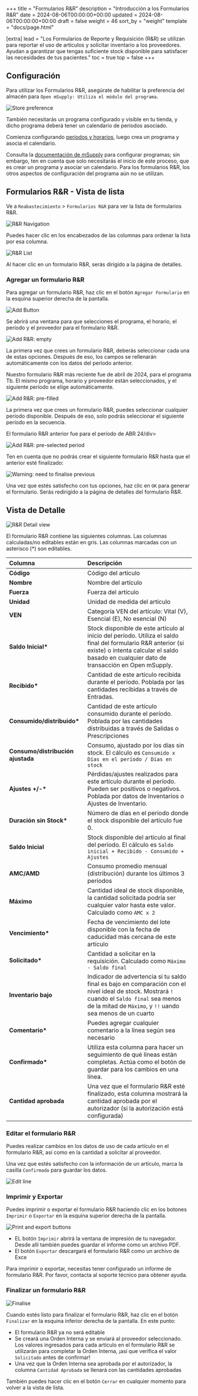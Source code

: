 +++
title = "Formularios R&R"
description = "Introducción a los Formularios R&R"
date = 2024-08-06T00:00:00+00:00
updated = 2024-08-06T00:00:00+00:00
draft = false
weight = 46
sort_by = "weight"
template = "docs/page.html"

[extra]
lead = "Los Formularios de Reporte y Requisición (R&R) se utilizan para reportar el uso de artículos y solicitar inventario a los proveedores. Ayudan a garantizar que tengas suficiente stock disponible para satisfacer las necesidades de tus pacientes."
toc = true
top = false
+++

## Configuración

Para utilizar los Formularios R&R, asegúrate de habilitar la preferencia del almacén para `Open mSupply: Utiliza el módulo del programa`.

![Store preference](/docs/programs/images/program_pref.png)

También necesitarás un programa configurado y visible en tu tienda, y dicho programa deberá tener un calendario de períodos asociado.

Comienza configurando [periodos y horarios](https://docs.msupply.org.nz/admin:schedules_periods), luego crea un programa y asocia el calendario.

Consulta la [documentación de mSupply](https://docs.msupply.org.nz/items:programs) para configurar programas; sin embargo, ten en cuenta que solo necesitarás el inicio de este proceso, que es crear un programa y asociar un calendario. Para los formularios R&R, los otros aspectos de configuración del programa aún no se utilizan.

## Formularios R&R - Vista de lista

Ve a `Reabastecimiento` > `Formularios R&R` para ver la lista de formularios R&R.

![R&R Navigation](/docs/replenishment/images/goto_rnr.png)

Puedes hacer clic en los encabezados de las columnas para ordenar la lista por esa columna.

![R&R List](/docs/replenishment/images/rnr_list.png)

Al hacer clic en un formulario R&R, serás dirigido a la página de detalles.

### Agregar un formulario R&R

Para agregar un formulario R&R, haz clic en el botón `Agregar Formulario` en la esquina superior derecha de la pantalla.

![Add Button](/docs/replenishment/images/rnr_add_button.png)

Se abrirá una ventana para que selecciones el programa, el horario, el período y el proveedor para el formulario R&R.

![Add R&R: empty](/docs/replenishment/images/add_rnr_empty.png)

La primera vez que crees un formulario R&R, deberás seleccionar cada una de estas opciones. Después de eso, los campos se rellenarán automáticamente con los datos del período anterior.

<div class="imagetitle">Nuestro formulario R&R más reciente fue de abril de 2024, para el programa Tb. El mismo programa, horario y proveedor están seleccionados, y el siguiente período se elige automáticamente.</div>

![Add R&R: pre-filled](/docs/replenishment/images/add_rnr.png)

La primera vez que crees un formulario R&R, puedes seleccionar cualquier período disponible. Después de eso, solo podrás seleccionar el siguiente período en la secuencia.

<div class="imagetitle">El formulario R&R anterior fue para el período de ABR 24/div>

![Add R&R: pre-selected period](/docs/replenishment/images/add_rnr_selected_period.png)

Ten en cuenta que no podrás crear el siguiente formulario R&R hasta que el anterior esté finalizado:

![Warning: need to finalise previous](/docs/replenishment/images/add_rnr_error_finalise.png)

Una vez que estés satisfecho con tus opciones, haz clic en `OK` para generar el formulario. Serás redirigido a la página de detalles del formulario R&R.

## Vista de Detalle

![R&R Detail view](/docs/replenishment/images/rnr_detail.png)

El formulario R&R contiene las siguientes columnas. Las columnas calculadas/no editables están en gris. Las columnas marcadas con un asterisco (*) son editables.

| Columna                                | Descripción                                                                                                                                                                                                   |
| :------------------------------------ | :------------------------------------------------------------------------------------------------------------------------------------------------------------------------------------------------------------ |
| **Código**                              | Código del artículo                                                                                                                                                                                                     |
| **Nombre**                              | Nombre del artículo                                                                                                                                                                                                     |
| **Fuerza**                          | Fuerza del artículo                                                                                                                                                                                          |
| **Unidad**                              | Unidad de medida del artículo                                                                                                                                                                                  |
| **VEN**                               | Categoría VEN del artículo: Vital (V), Esencial (E), No esencial (N)                                                                                                                                                |
| **Saldo Inicial\***                 | Stock disponible de este artículo al inicio del período. Utiliza el saldo final del formulario R&R anterior (si existe) o intenta calcular el saldo basado en cualquier dato de transacción en Open mSupply. |
| **Recibido\***                        | Cantidad de este artículo recibida durante el período. Poblada por las cantidades recibidas a través de Entradas.                                                                                                 |
| **Consumido/distribuido\***            | Cantidad de este artículo consumido durante el período. Poblada por las cantidades distribuidas a través de Salidas o Prescripciones                                                                           |
| **Consumo/distribución ajustada** | Consumo, ajustado por los días sin stock. El cálculo es <code>Consumido x Días en el período / Días en stock</code>                                                                                  |
| **Ajustes +/-\***                 | Pérdidas/ajustes realizados para este artículo durante el período. Pueden ser positivos o negativos. Poblada por datos de Inventarios o Ajustes de Inventario.                                                            |
| **Duración sin Stock\***              | Número de días en el período donde el stock disponible del artículo fue 0.                                                                                                                                         |
| **Saldo Inicial**                     | Stock disponible del artículo al final del período. El cálculo es <code>Saldo inicial + Recibido - Consumido + Ajustes</code>                                                                         |
| **AMC/AMD**                           | Consumo promedio mensual (distribución) durante los últimos 3 períodos                                                                                                                                         |
| **Máximo**                           | Cantidad ideal de stock disponible, la cantidad solicitada podría ser cualquier valor hasta este valor. Calculado como <code>AMC x 2</code>                                                                          |
| **Vencimiento\***                          | Fecha de vencimiento del lote disponible con la fecha de caducidad más cercana de este artículo                                                                                                                                             |
| **Solicitado\***                       | Cantidad a solicitar en la requisición. Calculado como <code>Máximo - Saldo final</code>                                                                                                              |
| **Inventario bajo**                         | Indicador de advertencia si tu saldo final es bajo en comparación con el nivel ideal de stock. Mostrará  `!` cuando el `Saldo final` sea menos de la mitad de `Máximo`, y `!!` uando sea menos de un cuarto                     |
| **Comentario\***                         | Puedes agregar cualquier comentario a la línea según sea necesario                                                                                                                                                               |
| **Confirmado\***                       | Utiliza esta columna para hacer un seguimiento de qué líneas están completas. Actúa como el botón de guardar para los cambios en una línea.                                                                                                    |
| **Cantidad aprobada**                 | Una vez que el formulario R&R esté finalizado, esta columna mostrará la cantidad aprobada por el autorizador (si la autorización está configurada)                                                                                |

### Editar el formulario R&R

Puedes realizar cambios en los datos de uso de cada artículo en el formulario R&R, así como en la cantidad a solicitar al proveedor.

Una vez que estés satisfecho con la información de un artículo, marca la casilla `Confirmado` para guardar los datos.

![Edit line](/docs/replenishment/images/rnr_edit_line.gif)

### Imprimir y Exportar

Puedes imprimir o exportar el formulario R&R haciendo clic en los botones `Imprimir` o `Exportar` en la esquina superior derecha de la pantalla.

![Print and export buttons](/docs/replenishment/images/rnr_print_and_export.png)

- EL botón `Imprimir` abrirá la ventana de impresión de tu navegador. Desde allí también puedes guardar el informe como un archivo PDF.
- El botón `Exportar` descargará el formulario R&R como un archivo de Exce

<div class="nota">
Para imprimir o exportar, necesitas tener configurado un informe de formulario R&R. Por favor, contacta al soporte técnico para obtener ayuda.
</div>

### Finalizar un formulario R&R

![Finalise](/docs/replenishment/images/rnr_finalise.png)

Cuando estés listo para finalizar el formulario R&R, haz clic en el botón `Finalizar` en la esquina inferior derecha de la pantalla. En este punto:

- El formulario R&R ya no será editable
- Se creará una Orden Interna y se enviará al proveedor seleccionado. Los valores ingresados para cada artículo en el formulario R&R se utilizarán para completar la Orden Interna, ¡así que verifica el valor `Solicitado` antes de confirmar!
- Una vez que la Orden Interna sea aprobada por el autorizador, la columna `Cantidad Aprobada` se llenará con las cantidades aprobadas

También puedes hacer clic en el botón `Cerrar` en cualquier momento para volver a la vista de lista.
